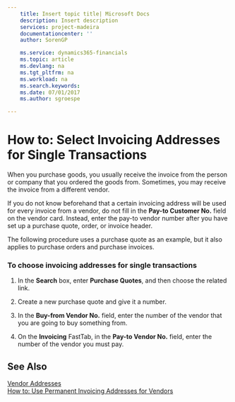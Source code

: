 ```yaml
---
    title: Insert topic title| Microsoft Docs
    description: Insert description
    services: project-madeira
    documentationcenter: ''
    author: SorenGP

    ms.service: dynamics365-financials
    ms.topic: article
    ms.devlang: na
    ms.tgt_pltfrm: na
    ms.workload: na
    ms.search.keywords:
    ms.date: 07/01/2017
    ms.author: sgroespe

---
```

# How to: Select Invoicing Addresses for Single Transactions
When you purchase goods, you usually receive the invoice from the person or company that you ordered the goods from. Sometimes, you may receive the invoice from a different vendor.  
  
 If you do not know beforehand that a certain invoicing address will be used for every invoice from a vendor, do not fill in the **Pay-to Customer No.** field on the vendor card. Instead, enter the pay-to vendor number after you have set up a purchase quote, order, or invoice header.  
  
 The following procedure uses a purchase quote as an example, but it also applies to purchase orders and purchase invoices.  
  
### To choose invoicing addresses for single transactions  
  
1.  In the **Search** box, enter **Purchase Quotes**, and then choose the related link.  
  
2.  Create a new purchase quote and give it a number.  
  
3.  In the **Buy-from Vendor No.** field, enter the number of the vendor that you are going to buy something from.  
  
4.  On the **Invoicing** FastTab, in the **Pay-to Vendor No.** field, enter the number of the vendor you must pay.  
  
## See Also  
 [Vendor Addresses](../vendor-addresses.md)   
 [How to: Use Permanent Invoicing Addresses for Vendors](../how-to-use-permanent-invoicing-addresses-for-vendors.md)